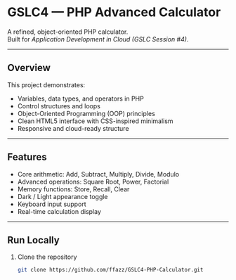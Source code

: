 # GSLC4 — PHP Advanced Calculator

A refined, object-oriented PHP calculator.  
Built for *Application Development in Cloud (GSLC Session #4)*.  

---

## Overview
This project demonstrates:
- Variables, data types, and operators in PHP  
- Control structures and loops  
- Object-Oriented Programming (OOP) principles  
- Clean HTML5 interface with CSS-inspired minimalism  
- Responsive and cloud-ready structure  

---

## Features
- Core arithmetic: Add, Subtract, Multiply, Divide, Modulo  
- Advanced operations: Square Root, Power, Factorial  
- Memory functions: Store, Recall, Clear  
- Dark / Light appearance toggle  
- Keyboard input support  
- Real-time calculation display  

---

## Run Locally
1. Clone the repository  
   ```bash
   git clone https://github.com/ffazz/GSLC4-PHP-Calculator.git
